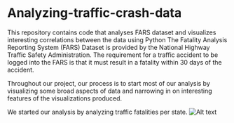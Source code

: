 # Analyzing-traffic-crash-data
This repository contains code that analyses FARS dataset and visualizes interesting correlations between the data using Python
The Fatality Analysis Reporting System (FARS) Dataset is provided by the National Highway Traffic Safety Administration.
The requirement for a traffic accident to be logged into the FARS is that it must result in a fatality within 30 days of the accident.

Throughout our project, our process is to start most of our analysis by visualizing some broad aspects of data and narrowing in on interesting features of the visualizations produced.


We started our analysis by analyzing traffic fatalities per state. 
![Alt text](Readme_Figures/Figure_1?raw=true "Figure 1. Total Accidents By State in 2017. Darker states like CA, TX, FL have a higher count
")
